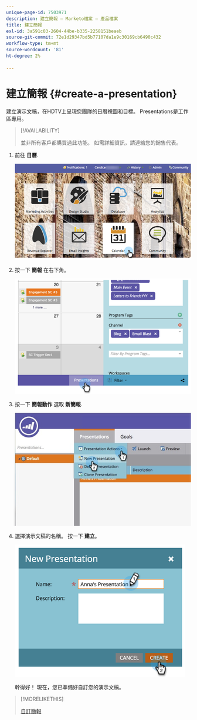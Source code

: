 ```yaml
---
unique-page-id: 7503971
description: 建立簡報 — Marketo檔案 — 產品檔案
title: 建立簡報
exl-id: 3a591c03-2604-44be-b335-2258151beaeb
source-git-commit: 72e1d29347bd5b77107da1e9c30169cb6490c432
workflow-type: tm+mt
source-wordcount: '81'
ht-degree: 2%

---
```


# 建立簡報 {#create-a-presentation}

建立演示文稿，在HDTV上呈現您團隊的日曆視圖和目標。 Presentations是工作區專用。

>[!AVAILABILITY]
>
>
>並非所有客戶都購買過此功能。 如需詳細資訊，請連絡您的銷售代表。

1. 前往 **日曆**.

   ![](assets/2017-05-10-15-30-47.png)

1. 按一下 **簡報** 在右下角。

   ![](assets/image2015-3-18-12-3a29-3a26.png)

1. 按一下 **簡報動作** 選取 **新簡報**.

   ![](assets/image2015-3-26-12-3a38-3a6.png)

1. 選擇演示文稿的名稱。 按一下 **建立**。

   ![](assets/image2015-3-18-12-3a32-3a30.png)

   幹得好！ 現在，您已準備好自訂您的演示文稿。

>[!MORELIKETHIS]
>
>[自訂簡報](/help/marketo/product-docs/core-marketo-concepts/marketing-calendar/calendar-hd/customize-a-presentation.md)
